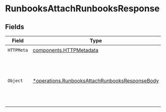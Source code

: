 # RunbooksAttachRunbooksResponse


## Fields

| Field                                                                                                           | Type                                                                                                            | Required                                                                                                        | Description                                                                                                     |
| --------------------------------------------------------------------------------------------------------------- | --------------------------------------------------------------------------------------------------------------- | --------------------------------------------------------------------------------------------------------------- | --------------------------------------------------------------------------------------------------------------- |
| `HTTPMeta`                                                                                                      | [components.HTTPMetadata](../../models/components/httpmetadata.md)                                              | :heavy_check_mark:                                                                                              | N/A                                                                                                             |
| `Object`                                                                                                        | [*operations.RunbooksAttachRunbooksResponseBody](../../models/operations/runbooksattachrunbooksresponsebody.md) | :heavy_minus_sign:                                                                                              | The request has succeeded and a new resource has been created as a result.                                      |